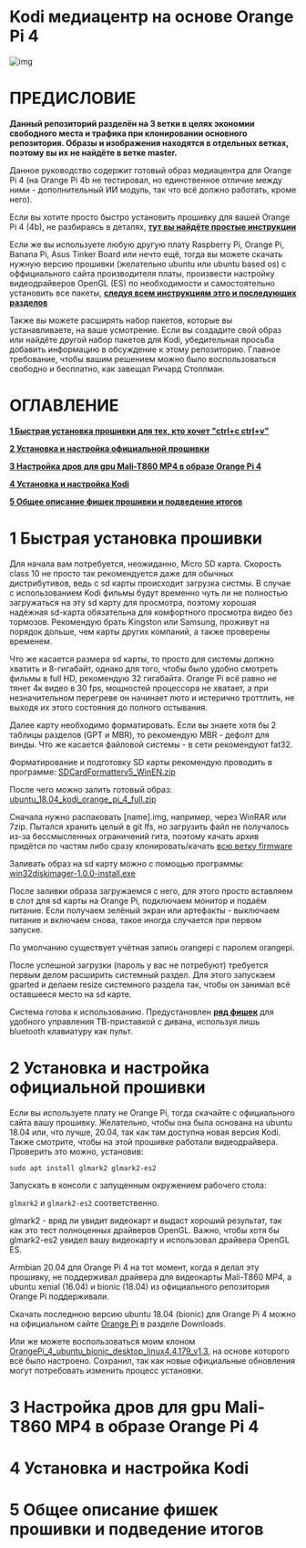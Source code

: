 # Kodi медиацентр на основе Orange Pi 4

![img](http://thecatapi.com/api/images/get?type=gif)

# **ПРЕДИСЛОВИЕ**

**Данный репозиторий разделён на 3 ветки в целях экономии свободного места и трафика при клонировании основного репозитория. Образы и изображения находятся в отдельных ветках, поэтому вы их не найдёте в ветке master.**

Данное руководство содержит готовый образ медиацентра для Orange Pi 4 (на Orange Pi 4b не тестировал, но единственное отличие между ними - дополнительный ИИ модуль, так что всё должно работать, кроме него).

Если вы хотите просто быстро установить прошивку для вашей Orange Pi 4 (4b), не разбираясь в деталях,
[**тут вы найдёте простые инструкции**](#1-быстрая-установка-прошивки)

Если же вы используете любую другую плату Raspberry Pi, Orange Pi, Banana Pi, Asus Tinker Board или нечто ещё, тогда вы можете скачать нужную версию прошивки (желательно ubuntu или ubuntu based os) с оффициального сайта производителя платы, произвести настройку видеодрайверов OpenGL (ES) по необходимости и самостоятельно установить все пакеты, [**следуя всем инструкциям этго и последующих разделов**](#2-установка-и-настройка-официальной-прошивки)

Также вы можете расширять набор пакетов, которые вы устанавливаете, на ваше усмотрение. Если вы создадите свой образ или найдёте другой набор пакетов для Kodi, убедительная просьба добавить информацию в обсуждение к этому репозиторию. Главное требование, чтобы вашим решением можно было воспользоваться свободно и бесплатно, как завещал Ричард Столлман.

# **ОГЛАВЛЕНИЕ**

[**1 Быстрая установка прошивки для тех, кто хочет "ctrl+c ctrl+v"**](#1-быстрая-установка-прошивки)

[**2 Установка и настройка официальной прошивки**](#2-установка-и-настройка-официальной-прошивки)

[**3 Настройка дров для gpu Mali-T860 MP4 в образе Orange Pi 4**](#3-настройка-дров-для-gpu-Mali-T860-mp4-в-образе-orange-pi-4)

[**4 Установка и настройка Kodi**](#4-установка-и-настройка-kodi)

[**5 Общее описание фишек прошивки и подведение итогов**](#5-общее-описание-фишек-прошивки-и-подведение-итогов)



# 1 Быстрая установка прошивки

Для начала вам потребуется, неожиданно, Micro SD карта. Скорость class 10 не просто так рекомендуется даже для обычных дистрибутивов, ведь с sd карты происходит загрузка систмы. В случае с использованием Kodi фильмы будут временно чуть ли не полностью загружаться на эту sd карту для просмотра, поэтому хорошая надёжная sd-карта обязательна для комфортного просмотра видео без тормозов. Рекомендую брать Kingston или Samsung, проживут на порядок дольше, чем карты других компаний, а также проверены временем. 

Что же касается размера sd карты, то просто для системы должно хватить и 8-гигабайт, однако для того, чтобы было удобно смотреть фильмы в full HD, рекомендую 32 гигабайта. Orange Pi всё равно не тянет 4к видео в 30 fps, мощностей процессора не хватает, а при незначительном перегреве он начинает люто и истерично троттлить, не выходя их этого состояния до полного остывания.

Далее карту необходимо форматировать. Если вы знаете хотя бы 2 таблицы разделов (GPT и MBR), то рекомендую MBR - дефолт для винды. Что же касается файловой системы - в сети рекомендуют fat32. 

Форматирование и подготовку SD карты рекомендую проводить в программе: [SDCardFormatterv5_WinEN.zip](https://github.com/ITMO-lab/Orange-Pi-4-Kodi/raw/firmware/tools/SDCardFormatterv5_WinEN.zip)

После чего можно залить готовый образ: [ubuntu_18.04_kodi_orange_pi_4_full.zip](https://github.com/ITMO-lab/Orange-Pi-4-Kodi/tree/firmware/images/ubuntu_18.04_kodi_orange_pi_4_full) 

Сначала нужно распаковать [name].img, например, через WinRAR или 7zip. Пытался хранить целый в git lfs, но загрузить файл не получалось из-за бессмысленных ограничений гита, поэтому качать архив придётся по частям либо сразу клонировать/качать [всю ветку firmware](https://github.com/ITMO-lab/Orange-Pi-4-Kodi/archive/firmware.zip)

Заливать образ на sd карту можно с помощью программы: [win32diskimager-1.0.0-install.exe](https://github.com/ITMO-lab/Orange-Pi-4-Kodi/raw/firmware/tools/win32diskimager-1.0.0-install.exe) 

После заливки образа загружаемся с него, для этого просто вставляем в слот для sd карты на Orange Pi, подключаем монитор и подаём питание. Если получаем зелёный экран или артефакты - выключаем питание и включаем снова, такое иногда случается при первом запуске.

По умолчанию существует учётная запись orangepi с паролем orangepi.

После успешной загрузки (пароль у вас не потребуют) требуется первым делом расширить системный раздел. Для этого запускаем gparted и делаем resize системного раздела так, чтобы он занимал всё оставшееся место на sd карте. 

Система готова к использованию. Предустановлен [**ряд фишек**](#5-общее-описание-фишек-прошивки-и-подведение-итогов) для удобного управления ТВ-приставкой с дивана, используя лишь bluetooth клавиатуру как пульт.



# 2 Установка и настройка официальной прошивки

Если вы используете плату не Orange Pi, тогда скачайте с официального сайта вашу прошивку. Желательно, чтобы она была основана на ubuntu 18.04 или, что лучше, 20.04, так как там доступна новая версия Kodi. Также смотрите, чтобы на этой прошивке работали видеодрайвера. Проверить это можно, установив:

`sudo apt install glmark2 glmark2-es2`

Запускать в консоли с запущенным окружением рабочего стола:

`glmark2` и `glmark2-es2` соответственно.

glmark2 - вряд ли увидит видеокарт и выдаст хороший результат, так как это тест полноценных драйверов OpenGL. Важно, чтобы хотя бы glmark2-es2 увидел вашу видеокарту и использовал драйвера OpenGL ES. 

Armbian 20.04 для Orange Pi 4 на тот момент, когда я делал эту прошивку, не поддерживал драйвера для видеокарты Mali-T860 MP4, а ubuntu xenial (16.04) и bionic (18.04) из официального репозитория Orange Pi поддерживали.

Скачать последнюю версию ubuntu 18.04 (bionic) для Orange Pi 4 можно на официальном сайте [Orange Pi](http://www.orangepi.org/index.html) в разделе Downloads.

Или же можете воспользоваться моим клоном [OrangePi_4_ubuntu_bionic_desktop_linux4.4.179_v1.3](https://github.com/ITMO-lab/Orange-Pi-4-Kodi/tree/firmware/images/OrangePi_4_ubuntu_bionic_desktop_linux4.4.179_v1.3), на основе которого всё было настроено. Сохранил, так как новые официальные обновления могут потребовать изменить процесс установки. 





# 3 Настройка дров для gpu Mali-T860 MP4 в образе Orange Pi 4



# 4 Установка и настройка Kodi



# 5 Общее описание фишек прошивки и подведение итогов

